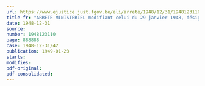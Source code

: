 ```yaml
---
url: https://www.ejustice.just.fgov.be/eli/arrete/1948/12/31/1948123110/justel
title-fr: "ARRETE MINISTERIEL modifiant celui du 29 janvier 1948, désignant les membres de la Commission chargée de la normalisation des cahiers des charges de l'Etat"
date: 1948-12-31
source:
number: 1948123110
page: 888888
case: 1948-12-31/42
publication: 1949-01-23
starts:
modifies:
pdf-original:
pdf-consolidated:
---
```


